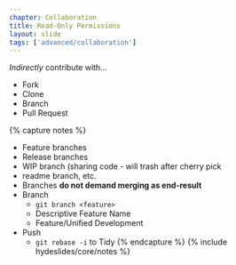 ```yaml
---
chapter: Collaboration
title: Read-Only Permissions
layout: slide
tags: ['advanced/collaboration']
---
```


_Indirectly_ contribute with...

* Fork
* Clone
* Branch
* Pull Request

{% capture notes %}
* Feature branches
* Release branches
* WIP branch (sharing code - will trash after cherry pick 
* readme branch, etc. 
* Branches __do not demand merging as end-result__
* Branch
	* `git branch <feature>`
	* Descriptive Feature Name
	* Feature/Unified Development
* Push
	* `git rebase -i` to Tidy
{% endcapture %}
{% include hydeslides/core/notes %}